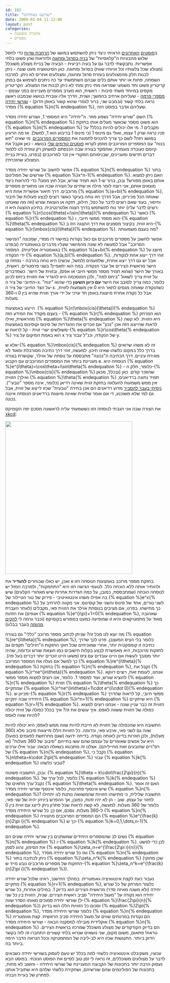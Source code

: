 ```yaml
---
id: 182
title: "שורשנו באחדותנו"
date: 2009-02-04 11:12:00
layout: post
categories: 
  - אלגברה מופשטת
  - מספרים
---
```

ב<a href="http://www.gadial.net/2009/01/28/field_extensions_extended/">פוסטים</a> <a href="http://www.gadial.net/2009/01/30/squaring_the_circle/">האחרונים</a> הראיתי כיצד ניתן להשתמש במושג של <a href="http://www.gadial.net/2009/01/06/field_extensions/">הרחבת שדות</a> כדי לחסל שלוש מהבעיות ה"קלאסיות" של <a href="http://www.gadial.net/2008/12/23/straightedge_and_compas_constructions/">בניה בסרגל ומחוגה</a> ולהראות שהן פשוט בלתי אפשריות. נתבקשתי לדבר גם על בעיה רביעית - הבעיה של בניית מצולע משוכלל (מצולע שכל צלעותיו וכל זוויותיו שוות) בסרגל ומחוגה. כאן הסיטואציה מעט שונה - ניתן לבנות חלק מהמצולעים בעזרת סרגל ומחוגה, ומצולעים אחרים לא ניתן. למרבה השמחה, פחות או יותר אותם כלים שבהם השתמשתי עד כה ניתנים לשימוש גם במתן קריטריון פשוט וחד משמעי שמראה מתי ניתן ומתי לא ניתן לבנות את המצולע. הקריטריון מקסים במיוחד משתי סיבות - ראשית, הוא מערב מספרים מעניינים בפני עצמם - <a href="http://he.wikipedia.org/wiki/%D7%9E%D7%A1%D7%A4%D7%A8_%D7%A4%D7%A8%D7%9E%D7%94">מספרי פרמה</a> - שעליהם ארחיב בהמשך; ושנית, הדרך אליו עוברת בנושא שבמבט ראשון נראה בלתי קשור (ובמבט שני, ברור לגמרי שהוא קשור באופן הדוק) - <a href="http://he.wikipedia.org/wiki/%D7%A9%D7%95%D7%A8%D7%A9_%D7%99%D7%97%D7%99%D7%93%D7%94">שורשי יחידה</a> מסדר {% equation %}n{% endequation %}, שעליהם אדבר בפוסט הזה.

השם "שורש יחידה" נשמע מוזר. ה"יחידה" היא המספר 1, ושורש יחידה מסדר {% equation %}n{% endequation %} הוא פשוט מספר שכאשר מעלים אותו בחזקת {% equation %}n{% endequation %} מקבלים 1. מי אלו יכולים להיות בכלל? על פניו נראה שרק 1 עצמו, ואולי גם מינוס 1 (כי מינוס 1 בריבוע הוא 1, למשל). אז מה הרעיון במושג הזה? לשם כך צריך להכניס לתמונה את <a href="http://he.wikipedia.org/wiki/%D7%9E%D7%A1%D7%A4%D7%A8%D7%99%D7%9D_%D7%9E%D7%A8%D7%95%D7%9B%D7%91%D7%99%D7%9D">המספרים המרוכבים</a>. מי שאינו "חש בנוח" עם המספרים המרוכבים מוזמן לקרוא <a href="http://www.gadial.net/2007/06/21/imaginary_numbers/">פוסטים קודמים שלי</a> בנושא - כאן אקבל את קיומם כעובדה מוגמרת, ואתמקד בצורה שבה הכנסתם למשחק רק עוזרת לנו ללמוד דברים חדשים ומעניינים, שבניסוחם המקורי אין זכר למרוכבים (בפרט, בעיית בניית המצולע שהזכרתי).

אפשר לחשוב על שורשי יחידה מסדר {% equation %}n{% endequation %} בתור שורשים של הפולינום {% equation %}x^n-1{% endequation %}. האם ניתן למצוא אותם באופן מפורש? ובכן, ברור ש-1 הוא תמיד שורש, אבל חוץ ממנו? כדי להראות כיצד מוצאים אותם, אני רוצה לומר מילה או שתיים על הצורה שבה אנו מתארים מספרים מרוכבים. דרך תיאור אפשרית אחת היא {% equation %}a+bi{% endequation %}, שאותה הכל מכירים; אבל הדרך הזו נוחה בעיקר כאשר רוצים לבצע פעולות של חיבור וחיסור, בעוד שאם רוצים לדבר על כפל, חילוק, חזקה או הוצאת שורש (וזה מה שאנחנו רוצים לדבר עליו) יותר נוח להשתמש בדרך הצגה אלטרנטיבית. בתיכון ההצגה היא זו: {% equation %}r(\cos(\theta)+i\sin(\theta)){% endequation %} כאשר {% equation %}r{% endequation %} הוא מספר ממשי חיובי, ו-{% equation %}\theta{% endequation %} היא זווית. בקיצור מסמנים את דרך ההצגה הזו ב-{% equation %}r(\mbox{cis}(\theta)){% endequation %}. מה בעצם משמעותה?

אפשר לחשוב על מספרים מרוכבים גם כעל נקודות במישור דו ממדי, שמכונה "המישור המרוכב" אבל למעשה לא שונה מהמישור שעליו מדברים בגאומטריה (ובפרט בגאומטריה אנליטית). המספר {% equation %}a+bi{% endequation %} מיוצג על ידי הנקודה {% equation %}(a,b){% endequation %}. זוהי דרך ייצוג אחת לנקודות, אבל יש גם דרך ייצוג אחרת, שלפעמים (למשל, עכשיו) היא נוחה בהרבה - נמתח קו הישר מראשית הצירים אל עבר הנקודה. במה הוא יתאפיין? בשני פרמטרים. ראשית, באורך של הישר (שהוא תמיד מספר ממשי חיובי או אפס), ובזווית של הישר. כשמדברים על זווית צריך לשאול "ביחס למה", ולכן המוסכמה היא להגדיר את הזווית ביחס לכיוון החיובי של ציר ה-x. כלומר, כמה צריך לסובב את הישר <strong>עם כיוון השעון</strong> כדי שהוא "ינוח" על הצד החיובי של ציר ה-x. כשהנקודה שאותה מנסים לתאר היא 0 אין משמעות לזווית, אבל כל נקודה אחרת מיוצגת באופן חד ערכי על ידי אורך וזווית שהיא בין 0 ו-360 מעלות.

הייצוג באמצעות  {% equation %}r(\mbox{cis}(\theta)){% endequation %} בעצם מקודד את המידע הזה - {% equation %}r{% endequation %} הוא המרחק מהראשית, ואילו {% equation %}\theta{% endequation %} היא הזווית. לא קשה לראות שהייצוג הזה אכן "נכון" אם זוכרים את ההגדרות של סינוס וקוסינוס באמצעות משולשים ישרי זווית - קל לראות ש-{% equation %}r\cos\theta{% endequation %} הוא באמת המיקום על ציר x של הנקודה, וכנ"ל עבור ציר y.

אלא ש-{% equation %}\mbox{cis}{% endequation %} זה לא משהו שרואים בדרך כלל במקום כלשהו שאינו תיכון. למעשה, זוהי דרך כתיבה מסורבלת ומאוד לא מאירת עיניים. דרך הכתיבה ה"נכונה" מתבססת על נוסחה של אוילר, שקושרת בצורה מעניינת ביותר את המספרים המרוכבים עם הקבוע e. הנוסחה היא {% equation %}e^{i\theta}=\cos\theta+i\sin\theta{% endequation %} - כלומר, חלק ה-{% equation %}\mbox{cis}{% endequation %} שהוזכר קודם. כאן (ובכלל, מכאן ואילך) הזווית {% equation %}\theta{% endequation %} תמיד נתונה ברדיאנים; אין ממש משמעות להעלאה בחזקת זווית שאינה רדיאן (כלומר, אינה מספר "טבעי"). <a href="http://www.gadial.net/2008/01/11/radians/">ניסיתי בעבר להסביר</a> מדוע רדיאנים הם אכן בחירה "טבעית" שכזו לייצוג של זווית, אבל גם למי שלא משוכנע, די אם אומר שלזווית שאינה מיוצגת ברדיאנים הנוסחה איננה נכונה.

את הצורה שבה אני הגבתי לנוסחה הזו כששמעתי עליה לראשונה מסכם יפה הקומיקס <a href="http://xkcd.com/">xkcd</a>:

<img src="http://imgs.xkcd.com/comics/e_to_the_pi_times_i.png" alt="" width="400" height="481" />

ואכן, יש כאלו שבוחרים <strong>להגדיר</strong> את e בחזקת מספר מרוכב באמצעות הנוסחה הזו ולהותיר אותה ללא הוכחה כלל. לטעמי הגישה הזו היא "התחמקות", ולמרבה המזל יש לנוסחה הוכחה (שמתבססת, כמובן, על כמה הגדרות אחרות שיש מאחורי הקלעים) שיש בה אפילו משהו אינטואיטיבי - פירוק של טור הטיילור של {% equation %}e^x{% endequation %} לשני טורים, אחד של סינוס והשני של קוסינוס. אני מקווה להרחיב על כך מתישהו. בפרט, אם מציבים בנוסחת אוילר את הזווית פאי, מקבלים (לאחר העברת אגפים) את הזהות {% equation %}e^{i\pi}+1=0{% endequation %}, שאהובה מאוד על מתמטיקאים והיא זו שמופיעה כמעט במפורש בקומיקס (וכבר גרמה לי <a href="http://www.gadial.net/2007/04/29/i_fail/">להקים מהומה</a> בעבר בבלוג).

מה יוצא לנו מכל זה? שניתן לכתוב מספר מרוכב "כללי" גם בצורה {% equation %}re^{i\theta}{% endequation %}, כלומר בלי הציס המעצבן. פרט לכך שדרך כתיבה זו קומפקטית יותר, אחרי שמוכיחים שכל חוקי החזקות ה"רגילים" תקפים גם לחזקות מרוכבות, היא מאפשרת לבצע בקלות חישובים כמו הוצאת שורש וכדומה, שהיה יותר מסובך לעשות אם היינו עובדים עם ציס (פשוט היינו זוכרים יותר דברים בעל פה). כך למשל אם נעלה את המספר המרוכב {% equation %}re^{i\theta}{% endequation %} בחזקת {% equation %}n{% endequation %}, נקבל את {% equation %}r^ne^{in\theta}{% endequation %}. אנחנו, לעומת זאת, רוצים דווקא להוציא שורש, ועוד למספר 1. כלומר, אנו רוצים למצוא מספר ממשי {% equation %}r{% endequation %} וזווית {% equation %}\theta{% endequation %} כך שמתקיים {% equation %}r^ne^{in\theta}=1\cdot e^{i\cdot 0}{% endequation %}. מכיוון ש-{% equation %}r{% endequation %} ממשי חיובי, קל לראות שהדרך היחידה שבה יתקיים {% equation %}r^n=1{% endequation %} היא שיתקיים {% equation %}r=1{% endequation %}. הזווית זה כבר עניין שונה - אנחנו רוצים למצוא כפולה של הזווית ששווה לאפס. איך עושים את זה? איך בכלל כפולה של זווית יכולה להיות שווה לאפס?

התשובה היא שהכפולה של הזווית לא חייבת להיות שווה ממש לאפס; היא יכולה להיות שווה גם לשני פאי, ארבע פאי, וכדומה. כל הזוויות הללו מייצגות סיבוב מלא (360 מעלות), ולכן חוזרות בדיוק לאותה נקודה. בדיחה ידועה (שגם מתרחשת לפעמים בפועל) היא על אנשים שאומרים על עצמם שהם עשו בחייהם "סיבוב של 360 מעלות" (או רס"רים שתובעים זאת מחייליהם). אצלנו זה מתבטא בשאלה הבאה: עבור אילו ערכים של {% equation %}n{% endequation %}, נקבל כי {% equation %}n\theta=k\cdot 2\pi{% endequation %} עבור {% equation %}k{% endequation %} טבעי כלשהו?

ובכן, התשובה פשוטה: {% equation %}\theta = k\cdot\frac{2\pi}{n}{% endequation %}. כלומר, לכל ערך של {% equation %}k{% endequation %} נקבל ערך מתאים של {% equation %}\theta{% endequation %}. האם זה אומר שיש אינסוף פתרונות, כלומר אינסוף שורשי יחידה מסדר {% equation %}n{% endequation %}? התשובה שלילית, כי מתישהו הזוויות שהמשוואה נותנת לנו יתחילו לחזור על עצמן. שוב - הן לא יהיו זהות, כמובן, אך ההפרש ביניהן יהיה של שני פאי, כלומר של 360 מעלות. למעשה, לא קשה לראות שכל פתרון ניתן לייצג עם זווית בין 0 ל-360 מעלות. נסכם, אם כן: כל שורשי היחידה מסדר {% equation %}n{% endequation %} הם המספרים המרוכבים מהצורה {% equation %}e^{\frac{k}{n}2\pi i}{% endequation %} כך ש-{% equation %}k=0,1,\dots,n-1{% endequation %}.

נשים לב שהמספרים היחידים שמשתנים בין שורשי יחידה שונים הם {% equation %}n{% endequation %} ו-{% equation %}k{% endequation %}. לכן כדי לפשט את הסימון, נהוג לסמן {% equation %}\zeta_n=e^{\frac{2\pi i}{n}}{% endequation %}, ואז כל שורש יחידה מסדר {% equation %}n{% endequation %} ניתן לכתיבה בתור {% equation %}\zeta_n^k{% endequation %} (שכן מחוקי החזקות של מספרים מרוכבים נובע מייד ש-{% equation %}\zeta_n^k=e^{\frac{k}{n}2\pi i}{% endequation %}).

נעבור כעת לקצת אינטואיציה גאומטרית. במהלך החישוב, ראינו שלכל שורש יחידה מתקיים {% equation %}r=1{% endequation %}, כלומר המרחק של כל שורש יחידה (ולא משנה מאיזה סדר) מראשית הצירים הוא בדיוק 1. במילים אחרות, כל שורש יחידה הוא נקודה על "מעגל היחידה" סביב ראשית הצירים. שנית, הזווית בין כל שני שורשי יחידה סמוכים מאותו הסדר שווה (ל-{% equation %}\frac{2\pi}{n}{% endequation %}) וסכום כל הזוויות הללו הוא בדיוק {% equation %}2\pi{% endequation %}, כלומר שורשי היחידה מסדר {% equation %}n{% endequation %} הם נקודות במרווחים שווים על מעגל היחידה סביב הראשית. קצת גאומטריה אוקלידית מובילה למסקנה הבאה - שורשי היחידה מסדר {% equation %}n{% endequation %} הם בדיוק הקודקודים של מצולע משוכלל שמרכזו בראשית הצירים. טראח! פתאום, משום מקום, שני נושאים שנראו בלתי קשורים התחברו זה לזה בקשר הדוק ביותר. התנגשות שכזו היא לב-ליבה של המתמטיקה וככל הנראה הדבר היפה ביותר בה.

עכשיו, משקיבלנו אינטואיציה כלשהי למה בכלל יש טעם לעסוק בשורשי יחידה כשבאים לדבר על מצולעים משוכללים, זה נראה לי זמן טוב לסיים את הפוסט הנוכחי. בפוסט הבא נעסוק הרבה יותר בתכונות של הקבוצה המעניינת של שורשי היחידה - וחשוב לא פחות, בתכונות של הפולינמים שהם שורשיהם, ושחקירה כלשהי שלהם היא שתוביל אותנו לפתרון של בעיית הבניה.

